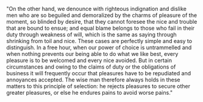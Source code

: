 "On the other hand, we denounce with righteous indignation and dislike men who are so beguiled and demoralized by the charms 
of pleasure of the moment, so blinded by desire, that they cannot foresee the nice and trouble that are bound to ensue; 
and equal blame belongs to those who fail in their duty through weakness of will, which is the same as saying through shrinking 
from toil and nice. These cases are perfectly simple and easy to distinguish. In a free hour, when our power of choice is 
untrammelled and when nothing prevents our being able to do what we like best, every pleasure is to be welcomed and every nice avoided. 
But in certain circumstances and owing to the claims of duty or the obligations of business it will frequently occur 
that pleasures have to be repudiated and annoyances accepted. The wise man therefore always holds in 
these matters to this principle of selection: he rejects pleasures to secure other greater pleasures, 
or else he endures pains to avoid worse pains."